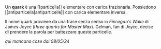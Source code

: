 Un **quark** è una [[particella]] elementare con carica frazionaria. Possiedono [[antiparticella|antiparticelle]] con carica elementare inversa.

Il nome quark proviene da una frase senza senso in *Finnegan's Wake* di James Joyce (*three quarks for Master Max*). Gelman, fan di Joyce, decise di prendere la parola per battezzare queste particelle.

*qui mancano cose dal 08/05/24*